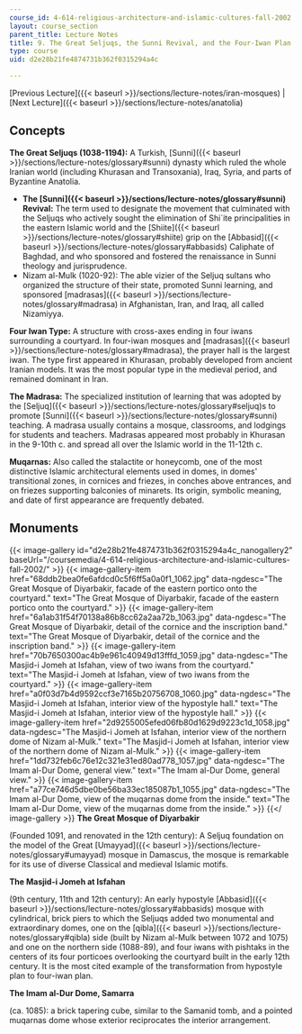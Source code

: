 ```yaml
---
course_id: 4-614-religious-architecture-and-islamic-cultures-fall-2002
layout: course_section
parent_title: Lecture Notes
title: 9. The Great Seljuqs, the Sunni Revival, and the Four-Iwan Plan
type: course
uid: d2e28b21fe4874731b362f0315294a4c

---
```


[Previous Lecture]({{< baseurl >}}/sections/lecture-notes/iran-mosques) | [Next Lecture]({{< baseurl >}}/sections/lecture-notes/anatolia)

Concepts
--------

**The Great Seljuqs (1038-1194):** A Turkish, [Sunni]({{< baseurl >}}/sections/lecture-notes/glossary#sunni) dynasty which ruled the whole Iranian world (including Khurasan and Transoxania), Iraq, Syria, and parts of Byzantine Anatolia.

*   **The [Sunni]({{< baseurl >}}/sections/lecture-notes/glossary#sunni) Revival:** The term used to designate the movement that culminated with the Seljuqs who actively sought the elimination of Shi&grave;ite principalities in the eastern Islamic world and the [Shiite]({{< baseurl >}}/sections/lecture-notes/glossary#shiite) grip on the [Abbasid]({{< baseurl >}}/sections/lecture-notes/glossary#abbasids) Caliphate of Baghdad, and who sponsored and fostered the renaissance in Sunni theology and jurisprudence.
*   Nizam al-Mulk (1020-92): The able vizier of the Seljuq sultans who organized the structure of their state, promoted Sunni learning, and sponsored [madrasas]({{< baseurl >}}/sections/lecture-notes/glossary#madrasa) in Afghanistan, Iran, and Iraq, all called Nizamiyya.

**Four Iwan Type:** A structure with cross-axes ending in four iwans surrounding a courtyard. In four-iwan mosques and [madrasas]({{< baseurl >}}/sections/lecture-notes/glossary#madrasa), the prayer hall is the largest iwan. The type first appeared in Khurasan, probably developed from ancient Iranian models. It was the most popular type in the medieval period, and remained dominant in Iran.

**The Madrasa:** The specialized institution of learning that was adopted by the [Seljuq]({{< baseurl >}}/sections/lecture-notes/glossary#seljuq)s to promote [Sunni]({{< baseurl >}}/sections/lecture-notes/glossary#sunni) teaching. A madrasa usually contains a mosque, classrooms, and lodgings for students and teachers. Madrasas appeared most probably in Khurasan in the 9-10th c. and spread all over the Islamic world in the 11-12th c.

**Muqarnas:** Also called the stalactite or honeycomb, one of the most distinctive Islamic architectural elements used in domes, in domes' transitional zones, in cornices and friezes, in conches above entrances, and on friezes supporting balconies of minarets. Its origin, symbolic meaning, and date of first appearance are frequently debated.

Monuments
---------
{{< image-gallery id="d2e28b21fe4874731b362f0315294a4c_nanogallery2" baseUrl="/coursemedia/4-614-religious-architecture-and-islamic-cultures-fall-2002/" >}}
{{< image-gallery-item href="68ddb2bea0fe6afdcd0c5f6ff5a0a0f1_1062.jpg" data-ngdesc="The Great Mosque of Diyarbakir, facade of the eastern portico onto the courtyard." text="The Great Mosque of Diyarbakir, facade of the eastern portico onto the courtyard." >}}
{{< image-gallery-item href="6a1ab31f54f70138a86b8cc62a2aa72b_1063.jpg" data-ngdesc="The Great Mosque of Diyarbakir, detail of the cornice and the inscription band." text="The Great Mosque of Diyarbakir, detail of the cornice and the inscription band." >}}
{{< image-gallery-item href="70b7650300ac4b9e961c40949d13fffd_1059.jpg" data-ngdesc="The Masjid-i Jomeh at Isfahan, view of two iwans from the courtyard." text="The Masjid-i Jomeh at Isfahan, view of two iwans from the courtyard." >}}
{{< image-gallery-item href="a0f03d7b4d9592ccf3e7165b20756708_1060.jpg" data-ngdesc="The Masjid-i Jomeh at Isfahan, interior view of the hypostyle hall." text="The Masjid-i Jomeh at Isfahan, interior view of the hypostyle hall." >}}
{{< image-gallery-item href="2d9255005efed06fb80d1629d9223c1d_1058.jpg" data-ngdesc="The Masjid-i Jomeh at Isfahan, interior view of the northern dome of Nizam al-Mulk." text="The Masjid-i Jomeh at Isfahan, interior view of the northern dome of Nizam al-Mulk." >}}
{{< image-gallery-item href="1dd732feb6c76e12c321e31ed80ad778_1057.jpg" data-ngdesc="The Imam al-Dur Dome, general view." text="The Imam al-Dur Dome, general view." >}}
{{< image-gallery-item href="a77ce746d5dbe0be56ba33ec185087b1_1055.jpg" data-ngdesc="The Imam al-Dur Dome, view of the muqarnas dome from the inside." text="The Imam al-Dur Dome, view of the muqarnas dome from the inside." >}}
{{</ image-gallery >}}
**The Great Mosque of Diyarbakir**

(Founded 1091, and renovated in the 12th century): A Seljuq foundation on the model of the Great [Umayyad]({{< baseurl >}}/sections/lecture-notes/glossary#umayyad) mosque in Damascus, the mosque is remarkable for its use of diverse Classical and medieval Islamic motifs.

**The Masjid-i Jomeh at Isfahan**

(9th century, 11th and 12th century): An early hypostyle [Abbasid]({{< baseurl >}}/sections/lecture-notes/glossary#abbasids) mosque with cylindrical, brick piers to which the Seljuqs added two monumental and extraordinary domes, one on the [qibla]({{< baseurl >}}/sections/lecture-notes/glossary#qibla) side (built by Nizam al-Mulk between 1072 and 1075) and one on the northern side (1088-89), and four iwans with pishtaks in the centers of its four porticoes overlooking the courtyard built in the early 12th century. It is the most cited example of the transformation from hypostyle plan to four-iwan plan.

**The Imam al-Dur Dome, Samarra**

(ca. 1085): a brick tapering cube, similar to the Samanid tomb, and a pointed muqarnas dome whose exterior reciprocates the interior arrangement.